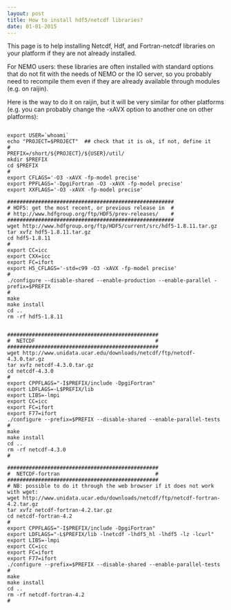 ```yaml
---
layout: post
title: How to install hdf5/netcdf libraries?
date: 01-01-2015
---
```


This page is to help installing Netcdf, Hdf, and Fortran-netcdf libraries on your platform if they are not already installed. 

For NEMO users: these libraries are often installed with standard options that do not fit with the needs of NEMO or the IO server, so you probably need to recompile them even if they are already available through modules (e.g. on raijin). 

Here is the way to do it on raijin, but it will be very similar for other platforms (e.g. you can probably change the -xAVX option to another one on other platforms):

```shell

export USER=`whoami`
echo "PROJECT=$PROJECT"  ## check that it is ok, if not, define it
#
PREFIX=/short/${PROJECT}/${USER}/util/
mkdir $PREFIX
cd $PREFIX
#
export CFLAGS='-O3 -xAVX -fp-model precise'
export PPFLAGS='-DpgiFortran -O3 -xAVX -fp-model precise'
export XXFLAGS='-O3 -xAVX -fp-model precise'

######################################################
# HDF5: get the most recent, or previous release in  #
# http://www.hdfgroup.org/ftp/HDF5/prev-releases/    #
######################################################
wget http://www.hdfgroup.org/ftp/HDF5/current/src/hdf5-1.8.11.tar.gz
tar xvfz hdf5-1.8.11.tar.gz
cd hdf5-1.8.11
#
export CC=icc 
export CXX=icc
export FC=ifort
export H5_CFLAGS='-std=c99 -O3 -xAVX -fp-model precise'
#
./configure --disable-shared --enable-production --enable-parallel -prefix=$PREFIX
#
make  
make install
cd ..
rm -rf hdf5-1.8.11


#################################################
#  NETCDF                                       #
#################################################
wget http://www.unidata.ucar.edu/downloads/netcdf/ftp/netcdf-4.3.0.tar.gz
tar xvfz netcdf-4.3.0.tar.gz
cd netcdf-4.3.0
#
export CPPFLAGS="-I$PREFIX/include -DpgiFortran"
export LDFLAGS=-L$PREFIX/lib
export LIBS=-lmpi 
export CC=icc 
export FC=ifort 
export F77=ifort 
./configure --prefix=$PREFIX --disable-shared --enable-parallel-tests
#
make
make install
cd ..
rm -rf netcdf-4.3.0
#

#################################################
#  NETCDF-fortran                               #
#################################################
# NB: possible to do it through the web browser if it does not work with wget:
wget http://www.unidata.ucar.edu/downloads/netcdf/ftp/netcdf-fortran-4.2.tar.gz
tar xvfz netcdf-fortran-4.2.tar.gz
cd netcdf-fortran-4.2
#
export CPPFLAGS="-I$PREFIX/include -DpgiFortran"
export LDFLAGS="-L$PREFIX/lib -lnetcdf -lhdf5_hl -lhdf5 -lz -lcurl" 
export LIBS=-lmpi
export CC=icc 
export FC=ifort 
export F77=ifort 
./configure --prefix=$PREFIX --disable-shared --enable-parallel-tests
#
make 
make install
cd ..
rm -rf netcdf-fortran-4.2
#

```
